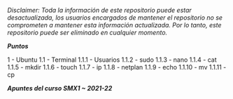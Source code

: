 *Disclaimer: Toda la información de este repositorio puede estar desactualizada, los usuarios encargados de mantener el repositorio no se comprometen a mantener                  esta información actualizada. Por lo tanto, este repositorio puede ser eliminado en cualquier momento.*

***Puntos***

1   - Ubuntu
  1.1   - Terminal
  1.1.1   - Usuarios
  1.1.2   - sudo
  1.1.3   - nano
  1.1.4   - cat
  1.1.5   - mkdir
  1.1.6   - touch
  1.1.7   - ip
  1.1.8   - netplan
  1.1.9   - echo
  1.1.10  - mv
  1.1.11  - cp
  
  

***Apuntes del curso SMX1 ~ 2021-22***

